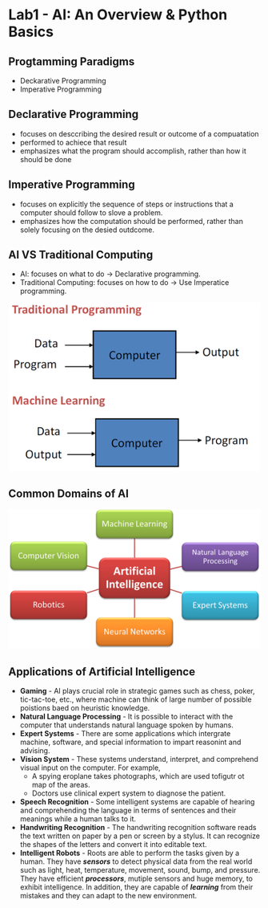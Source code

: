# Lab1 - AI: An Overview & Python Basics
## Progtamming Paradigms
 - Deckarative Programming
 - Imperative Programming

## Declarative Programming
 - focuses on desccribing the desired result or outcome of a  compuatation
 - performed to achiece that result
 - emphasizes what the program should accomplish, rather than how it should be done

## Imperative Programming
 - focuses on explicitly the sequence of steps or instructions that a computer should follow to slove a problem.
 - emphasizes how the computation should be performed, rather than solely focusing on the desied outdcome.

## AI VS Traditional Computing
 - AI: focuses on what to do -> Declarative programming.
 - Traditional Computing: focuses on how to do -> Use Imperatice programming.

![Paradigms](Lab1\Picture1.png "")

## Common Domains of AI
![Common Domains](/Lab1/Picture2.png)

## Applications of Artificial Intelligence
 - **Gaming** - AI plays crucial role in strategic games such as chess, poker, tic-tac-toe, etc., where machine can think of large number of possible poistions baed on heuristic knowledge.
 - **Natural Language Processing** - It is possible to interact with the computer that understands natural language spoken by humans.
 - **Expert Systems** - There are some applications which intergrate machine, software, and special information to impart reasonint and advising.
 - **Vision System** - These systems understand, interpret, and comprehend visual input on the computer. For example,
   - A spying eroplane takes photographs, which are used tofigutr ot map of the areas.
   - Doctors use clinical expert system to diagnose the patient.
 - **Speech Recognition** - Some intelligent systems are capable of hearing and comprehending the language in terms of sentences and their meanings while a human talks to it.
 - **Handwriting Recognition** - The handwriting recognition software reads the text written on paper by a pen or screen by a stylus. It can recognize the shapes of the letters and convert it into editable text. 
 - **Intelligent Robots** - Roots are able to perform the tasks given by a human. They have ***sensors*** to detect physical data from the real world such as light, heat, temperature, movement, sound, bump, and pressure. They have efficient ***processors***, mutiple sensors and huge memory, to exhibit intelligence. In addition, they are capable of ***learning*** from their mistakes and they can adapt to the new environment.